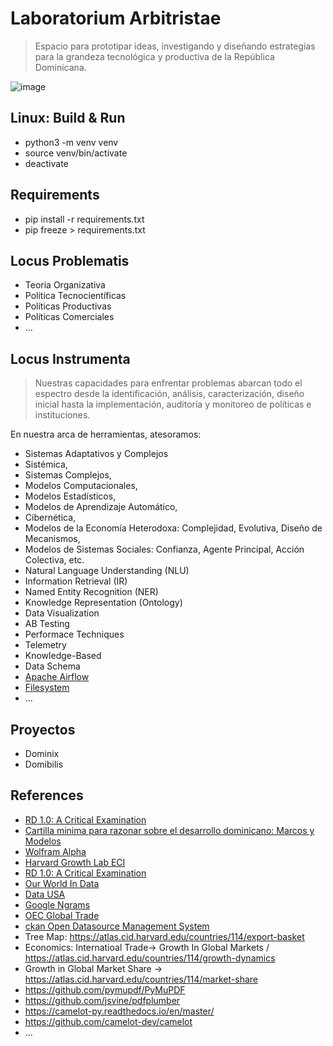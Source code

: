 # Laboratorium Arbitristae

> Espacio para prototipar ideas, investigando y diseñando estrategias para la grandeza tecnológica y productiva de la República Dominicana.

![image](https://github.com/user-attachments/assets/2a4a529e-d4ea-49e4-9f46-fe6364f86b92)

## Linux: Build & Run

- python3 -m venv venv
- source venv/bin/activate
- deactivate

## Requirements

- pip install -r requirements.txt
- pip freeze > requirements.txt

## Locus Problematis

- Teoria Organizativa
- Politica Tecnocientíficas
- Políticas Productivas
- Políticas Comerciales
- ...

## Locus Instrumenta

> Nuestras capacidades para enfrentar problemas abarcan todo el espectro desde la identificación, análisis, caracterización, diseño inicial hasta la implementación, auditoría y monitoreo de políticas e instituciones.

En nuestra arca de herramientas, atesoramos:

- Sistemas Adaptativos y Complejos
- Sistémica,
- Sistemas Complejos,
- Modelos Computacionales,
- Modelos Estadísticos,
- Modelos de Aprendizaje Automático,
- Cibernética,
- Modelos de la Economía Heterodoxa: Complejidad, Evolutiva, Diseño de Mecanismos,
- Modelos de Sistemas Sociales: Confianza, Agente Principal, Acción Colectiva, etc.
- Natural Language Understanding (NLU)
- Information Retrieval (IR)
- Named Entity Recognition (NER)
- Knowledge Representation (Ontology)
- Data Visualization
- AB Testing
- Performace Techniques
- Telemetry
- Knowledge-Based
- Data Schema
- [Apache Airflow](https://airflow.apache.org/)
- [Filesystem](https://github.com/PyFilesystem/pyfilesystem2)
- ...

## Proyectos

- Dominix
- Domibilis

## References

- [RD 1.0: A Critical Examination](https://fantastic-earl-35c.notion.site/RD-1-0-A-Critical-Examination-e15114746a8f44cda60f2e3402cc14d8)
- [Cartilla minima para razonar sobre el desarrollo dominicano: Marcos y Modelos](https://fantastic-earl-35c.notion.site/Cartilla-minima-para-razonar-sobre-el-desarrollo-dominicano-Marcos-y-Modelos-11b956e8f40e80638c24db128a9a26e3?pvs=74)
- [Wolfram Alpha](https://www.wolframalpha.com/)
- [Harvard Growth Lab ECI](https://atlas.cid.harvard.edu)
- [RD 1.0: A Critical Examination](https://fantastic-earl-35c.notion.site/RD-1-0-A-Critical-Examination-e15114746a8f44cda60f2e3402cc14d8?pvs=4)
- [Our World In Data](https://ourworldindata.org/)
- [Data USA](https://datausa.io/)
- [Google Ngrams](https://books.google.com/ngrams/)
- [OEC Global Trade](https://oec.world/en)
- [ckan Open Datasource Management System](https://ckan.org/)
- Tree Map: https://atlas.cid.harvard.edu/countries/114/export-basket
- Economics: Internatioal Trade->  Growth In Global Markets / https://atlas.cid.harvard.edu/countries/114/growth-dynamics
- Growth in Global Market Share -> https://atlas.cid.harvard.edu/countries/114/market-share
- https://github.com/pymupdf/PyMuPDF
- https://github.com/jsvine/pdfplumber
- https://camelot-py.readthedocs.io/en/master/
- https://github.com/camelot-dev/camelot
- ...
